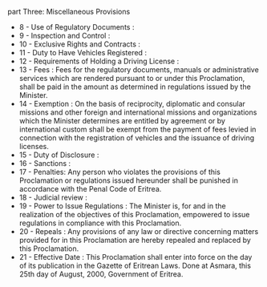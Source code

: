 part Three: Miscellaneous Provisions

<ul>
			<li>8 - Use of Regulatory Documents : <ul>
			</ul></li>			<li>9 - Inspection and Control : <ul>
			</ul></li>			<li>10 - Exclusive Rights and Contracts : <ul>
			</ul></li>			<li>11 - Duty to Have Vehicles Registered : <ul>
			</ul></li>			<li>12 - Requirements of Holding a Driving License : <ul>
			</ul></li>			<li>13 - Fees : Fees for the regulatory documents, manuals or administrative services which are rendered pursuant to or under this Proclamation, shall be paid in the amount as determined in regulations issued by the Minister.<ul>
			</ul></li>			<li>14 - Exemption : On the basis of reciprocity, diplomatic and consular missions and other foreign and international missions and organizations which the Minister determines are entitled by agreement or by international custom shall be exempt from the payment of fees levied in connection with the registration of vehicles and the issuance of driving licenses.<ul>
			</ul></li>			<li>15 - Duty of Disclosure : <ul>
			</ul></li>			<li>16 - Sanctions : <ul>
			</ul></li>			<li>17 - Penalties: Any person who violates the provisions of this Proclamation or regulations issued hereunder shall be punished in accordance with the Penal Code of Eritrea.<ul>
			</ul></li>			<li>18 - Judicial review : <ul>
			</ul></li>			<li>19 - Power to Issue Regulations : The Minister is, for and in the realization of the objectives of this Proclamation, empowered to issue regulations in compliance with this Proclamation.<ul>
			</ul></li>			<li>20 - Repeals : Any provisions of any law or directive concerning matters provided for in this Proclamation are hereby repealed and replaced by this Proclamation.<ul>
			</ul></li>			<li>21 - Effective Date : This Proclamation shall enter into force on the day of its publication in the Gazette of Eritrean Laws. Done at Asmara, this 25th day of August, 2000, Government of Eritrea.<ul>
			</ul></li></ul>